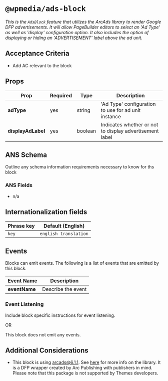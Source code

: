 # `@wpmedia/ads-block`
_This is the `AdsBlock` feature that utilizes the ArcAds library to render Google DFP advertisements. It will allow PageBuilder editors to select an 'Ad Type' as well as 'display' configuration option. It also includes the option of displaying or hiding an 'ADVERTISEMENT' label above the ad unit._

## Acceptance Criteria
- Add AC relevant to the block

## Props
| **Prop** | **Required** | **Type** | **Description** |
|---|---|---|---|
| **adType** | yes | string | 'Ad Type' configuration to use for ad unit instance |
| **displayAdLabel** | yes | boolean | Indicates whether or not to display advertisement label |

## ANS Schema
Outline any schema information requirements necessary to know for ths block

### ANS Fields
- n/a

## Internationalization fields
| Phrase key | Default (English) |
|---|---|
|`key`|`english translation`|

## Events
Blocks can emit events. The following is a list of events that are emitted by this block.

| **Event Name** | **Description** |
|---|---|
| **eventName** | Describe the event |

### Event Listening
Include block specific instructions for event listening.

OR

This block does not emit any events.

## Additional Considerations
- This block is using arcads@6.1.1. See [here](https://github.com/washingtonpost/ArcAds) for more info on the library. It is a DFP wrapper created by Arc Publishing with publishers in mind. Please note that this package is not supported by Themes developers.
